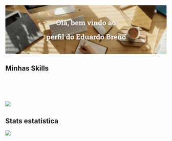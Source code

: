<style>
@font-face{font-family:"devicon";src:url("fonts/devicon.eot?rgb6be");src:url("fonts/devicon.eot?rgb6be#iefix") format("embedded-opentype"),url("fonts/devicon.ttf?rgb6be") format("truetype"),url("fonts/devicon.woff?rgb6be") format("woff"),url("fonts/devicon.svg?rgb6be#devicon") format("svg");font-weight:normal;font-style:normal;font-display:block}[class^=devicon-],[class*=" devicon-"]{font-family:"devicon" !important;speak:never;font-style:normal;font-weight:normal;font-variant:normal;text-transform:none;line-height:1;-webkit-font-smoothing:antialiased;-moz-osx-font-smoothing:grayscale}.devicon-storybook-plain-wordmark:before{content:""}.devicon-storybook-plain:before{content:""}.devicon-pandas-original-wordmark:before,.devicon-pandas-plain-wordmark:before{content:""}.devicon-pandas-original:before,.devicon-pandas-plain:before{content:""}.devicon-centos-plain-wordmark:before{content:""}.devicon-centos-plain:before{content:""}.devicon-azure-plain-wordmark:before{content:""}.devicon-azure-plain:before{content:""}.devicon-go-line:before{content:""}.devicon-go-plain:before{content:""}.devicon-go-original-wordmark:before,.devicon-go-plain-wordmark:before{content:""}.devicon-devicon-line-wordmark:before{content:""}.devicon-devicon-line:before{content:""}.devicon-devicon-plain-wordmark:before{content:""}.devicon-devicon-plain:before{content:""}.devicon-msdos-line:before{content:""}.devicon-arduino-plain-wordmark:before{content:""}.devicon-arduino-plain:before{content:""}.devicon-qt-original:before,.devicon-qt-plain:before{content:""}.devicon-gcc-plain:before{content:""}.devicon-svelte-plain-wordmark:before{content:""}.devicon-svelte-plain:before{content:""}.devicon-jira-plain-wordmark:before{content:""}.devicon-jira-plain:before{content:""}.devicon-slack-plain-wordmark:before{content:""}.devicon-slack-plain:before{content:""}.devicon-canva-original:before,.devicon-canva-plain:before{content:""}.devicon-jamstack-plain-wordmark:before{content:""}.devicon-jamstack-original:before,.devicon-jamstack-plain:before{content:""}.devicon-denojs-original-wordmark:before,.devicon-denojs-plain-wordmark:before{content:""}.devicon-denojs-original:before,.devicon-denojs-plain:before{content:""}.devicon-apachekafka-original-wordmark:before,.devicon-apachekafka-plain-wordmark:before{content:""}.devicon-apachekafka-original:before,.devicon-apachekafka-plain:before{content:""}.devicon-filezilla-plain-wordmark:before{content:""}.devicon-filezilla-plain:before{content:""}.devicon-opengl-plain:before{content:""}.devicon-putty-plain:before{content:""}.devicon-opera-plain-wordmark:before{content:""}.devicon-opera-plain:before{content:""}.devicon-subversion-original:before,.devicon-subversion-plain:before{content:""}.devicon-tortoisegit-line:before{content:""}.devicon-tortoisegit-plain:before{content:""}.devicon-towergit-plain-wordmark:before{content:""}.devicon-towergit-plain:before{content:""}.devicon-unity-original-wordmark:before{content:""}.devicon-unity-original:before{content:""}.devicon-neo4j-plain-wordmark:before{content:""}.devicon-neo4j-plain:before{content:""}.devicon-nuxtjs-plain-wordmark:before{content:""}.devicon-nuxtjs-plain:before{content:""}.devicon-socketio-original-wordmark:before,.devicon-socketio-plain-wordmark:before{content:""}.devicon-socketio-original:before,.devicon-socketio-plain:before{content:""}.devicon-processing-plain-wordmark:before{content:""}.devicon-processing-plain:before{content:""}.devicon-bootstrap-plain-wordmark:before{content:""}.devicon-bootstrap-plain:before{content:""}.devicon-feathersjs-original:before{content:""}.devicon-adonisjs-original-wordmark:before,.devicon-adonisjs-plain-wordmark:before{content:""}.devicon-adonisjs-original:before,.devicon-adonisjs-plain:before{content:""}.devicon-numpy-original-wordmark:before{content:""}.devicon-numpy-original:before,.devicon-numpy-plain:before{content:""}.devicon-matlab-line:before{content:""}.devicon-matlab-plain:before{content:""}.devicon-clojurescript-plain:before{content:""}.devicon-threejs-original-wordmark:before{content:""}.devicon-threejs-original:before{content:""}.devicon-markdown-original:before,.devicon-markdown-plain:before{content:""}.devicon-nixos-plain-wordmark:before{content:""}.devicon-nixos-plain:before{content:""}.devicon-perl-plain:before{content:""}.devicon-tensorflow-line-wordmark:before{content:""}.devicon-tensorflow-line:before{content:""}.devicon-tensorflow-original-wordmark:before{content:""}.devicon-tensorflow-original:before{content:""}.devicon-zig-plain-wordmark:before{content:""}.devicon-zig-original:before,.devicon-zig-plain:before{content:""}.devicon-raspberrypi-line-wordmark:before{content:""}.devicon-raspberrypi-line:before{content:""}.devicon-embeddedc-plain-wordmark:before{content:""}.devicon-embeddedc-plain:before{content:""}.devicon-labview-plain-wordmark:before{content:""}.devicon-labview-plain:before{content:""}.devicon-modx-plain-wordmark:before{content:""}.devicon-modx-plain:before{content:""}.devicon-knockout-plain-wordmark:before{content:""}.devicon-rstudio-plain:before{content:""}.devicon-phalcon-plain:before{content:""}.devicon-minitab-plain:before{content:""}.devicon-bulma-plain:before{content:""}.devicon-spss-plain:before{content:""}.devicon-karma-plain:before{content:""}.devicon-jest-plain:before{content:""}.devicon-circleci-plain-wordmark:before{content:""}.devicon-circleci-plain:before{content:""}.devicon-codecov-plain:before{content:""}.devicon-magento-line:before{content:""}.devicon-magento-original-wordmark:before{content:""}.devicon-magento-original:before{content:""}.devicon-shopware-original-wordmark:before{content:""}.devicon-shopware-original:before{content:""}.devicon-salesforce-plain:before{content:""}.devicon-vuestorefront-plain:before{content:""}.devicon-unix-original:before{content:""}.devicon-godot-plain-wordmark:before{content:""}.devicon-godot-plain:before{content:""}.devicon-vscode-plain-wordmark:before{content:""}.devicon-vscode-plain:before{content:""}.devicon-julia-plain-wordmark:before{content:""}.devicon-julia-plain:before{content:""}.devicon-crystal-original-wordmark:before{content:""}.devicon-crystal-original:before{content:""}.devicon-tailwindcss-plain:before{content:""}.devicon-tailwindcss-original-wordmark:before{content:""}.devicon-weblate-plain-wordmark:before{content:""}.devicon-weblate-plain:before{content:""}.devicon-thealgorithms-plain-wordmark:before{content:""}.devicon-thealgorithms-plain:before{content:""}.devicon-spring-plain-wordmark:before{content:""}.devicon-spring-plain:before{content:""}.devicon-rails-plain-wordmark:before{content:""}.devicon-rails-plain:before{content:""}.devicon-phoenix-plain-wordmark:before{content:""}.devicon-phoenix-plain:before{content:""}.devicon-nextjs-original-wordmark:before,.devicon-nextjs-plain-wordmark:before{content:""}.devicon-nextjs-line:before{content:""}.devicon-nextjs-original:before,.devicon-nextjs-plain:before{content:""}.devicon-lua-plain-wordmark:before{content:""}.devicon-lua-plain:before{content:""}.devicon-graphql-plain-wordmark:before{content:""}.devicon-graphql-plain:before{content:""}.devicon-gitter-plain-wordmark:before{content:""}.devicon-gitter-plain:before{content:""}.devicon-figma-plain:before{content:""}.devicon-digitalocean-plain-wordmark:before{content:""}.devicon-digitalocean-plain:before{content:""}.devicon-dotnetcore-plain:before{content:""}.devicon-dart-plain-wordmark:before{content:""}.devicon-dart-plain:before{content:""}.devicon-r-plain:before{content:""}.devicon-r-original:before{content:""}.devicon-ocaml-plain-wordmark:before{content:""}.devicon-ocaml-plain:before{content:""}.devicon-jupyter-plain-wordmark:before{content:""}.devicon-jupyter-plain:before{content:""}.devicon-fsharp-plain:before{content:""}.devicon-elixir-plain-wordmark:before{content:""}.devicon-elixir-plain:before{content:""}.devicon-aarch64-plain:before{content:""}.devicon-xd-line:before{content:""}.devicon-xd-plain:before{content:""}.devicon-uwsgi-plain:before{content:""}.devicon-microsoftsqlserver-plain-wordmark:before{content:""}.devicon-microsoftsqlserver-plain:before{content:""}.devicon-sqlalchemy-original-wordmark:before,.devicon-sqlalchemy-plain-wordmark:before{content:""}.devicon-sqlalchemy-plain:before{content:""}.devicon-rocksdb-plain:before{content:""}.devicon-objectivec-plain:before{content:""}.devicon-kubernetes-plain-wordmark:before{content:""}.devicon-kubernetes-plain:before{content:""}.devicon-googlecloud-plain-wordmark:before{content:""}.devicon-googlecloud-plain:before{content:""}.devicon-flask-original-wordmark:before,.devicon-flask-plain-wordmark:before{content:""}.devicon-flask-original:before,.devicon-flask-plain:before{content:""}.devicon-firebase-plain-wordmark:before{content:""}.devicon-firebase-plain:before{content:""}.devicon-eleventy-plain:before{content:""}.devicon-appwrite-plain-wordmark:before,.devicon-appwrite-original-wordmark:before{content:""}.devicon-appwrite-plain:before,.devicon-appwrite-original:before{content:""}.devicon-bash-plain:before{content:""}.devicon-woocommerce-plain-wordmark:before{content:""}.devicon-woocommerce-plain:before{content:""}.devicon-typo3-plain-wordmark:before{content:""}.devicon-typo3-plain:before{content:""}.devicon-premierepro-plain:before{content:""}.devicon-nestjs-plain-wordmark:before{content:""}.devicon-nestjs-plain:before{content:""}.devicon-materialui-plain:before{content:""}.devicon-kotlin-plain-wordmark:before{content:""}.devicon-kotlin-plain:before{content:""}.devicon-jenkins-plain:before{content:""}.devicon-jenkins-line:before{content:""}.devicon-haxe-plain:before{content:""}.devicon-gatsby-plain-wordmark:before{content:""}.devicon-gatsby-plain:before{content:""}.devicon-flutter-plain:before{content:""}.devicon-composer-line-wordmark:before,.devicon-composer-plain-wordmark:before{content:""}.devicon-composer-line:before,.devicon-composer-plain:before{content:""}.devicon-aftereffects-plain:before{content:""}.devicon-yunohost-plain:before{content:""}.devicon-redux-original:before,.devicon-redux-plain:before{content:""}.devicon-clojure-line:before,.devicon-clojure-plain:before{content:""}.devicon-mocha-plain:before{content:""}.devicon-haskell-plain:before{content:""}.devicon-haskell-plain-wordmark:before{content:""}.devicon-codepen-original-wordmark:before{content:""}.devicon-codepen-plain:before,.devicon-codepen-original:before{content:""}.devicon-groovy-plain:before{content:""}.devicon-rust-plain:before{content:""}.devicon-scala-plain-wordmark:before{content:""}.devicon-scala-plain:before{content:""}.devicon-grails-plain:before{content:""}.devicon-sketch-line-wordmark:before{content:""}.devicon-sketch-line:before{content:""}.devicon-npm-original-wordmark:before{content:""}.devicon-ionic-original-wordmark:before{content:""}.devicon-ionic-original:before{content:""}.devicon-ember-original-wordmark:before,.devicon-ember-plain-wordmark:before{content:""}.devicon-electron-original-wordmark:before{content:""}.devicon-electron-original:before{content:""}.devicon-vagrant-plain-wordmark:before{content:""}.devicon-vagrant-plain:before{content:""}.devicon-yarn-plain-wordmark:before{content:""}.devicon-yarn-plain:before{content:""}.devicon-handlebars-plain-wordmark:before{content:""}.devicon-handlebars-plain:before{content:""}.devicon-couchdb-plain-wordmark:before{content:""}.devicon-couchdb-plain:before{content:""}.devicon-behance-plain-wordmark:before{content:""}.devicon-behance-plain:before{content:""}.devicon-linkedin-plain-wordmark:before{content:""}.devicon-linkedin-plain:before{content:""}.devicon-ceylon-plain:before{content:""}.devicon-elm-plain-wordmark:before{content:""}.devicon-elm-plain:before{content:""}.devicon-cakephp-plain-wordmark:before{content:""}.devicon-cakephp-plain:before{content:""}.devicon-stylus-original:before{content:""}.devicon-express-original-wordmark:before{content:""}.devicon-express-original:before{content:""}.devicon-intellij-plain-wordmark:before{content:""}.devicon-intellij-plain:before{content:""}.devicon-pycharm-plain-wordmark:before{content:""}.devicon-pycharm-plain:before{content:""}.devicon-rubymine-plain-wordmark:before{content:""}.devicon-rubymine-plain:before{content:""}.devicon-webstorm-plain-wordmark:before{content:""}.devicon-webstorm-plain:before{content:""}.devicon-tomcat-line-wordmark:before{content:""}.devicon-tomcat-line:before{content:""}.devicon-vuejs-line-wordmark:before{content:""}.devicon-vuejs-line:before{content:""}.devicon-vuejs-plain-wordmark:before{content:""}.devicon-vuejs-plain:before{content:""}.devicon-swift-plain-wordmark:before{content:""}.devicon-swift-plain:before{content:""}.devicon-webpack-plain-wordmark:before{content:""}.devicon-webpack-plain:before{content:""}.devicon-visualstudio-plain-wordmark:before{content:""}.devicon-visualstudio-plain:before{content:""}.devicon-sequelize-plain-wordmark:before{content:""}.devicon-sequelize-plain:before{content:""}.devicon-typescript-plain:before,.devicon-typescript-original:before{content:""}.devicon-babel-plain:before,.devicon-babel-original:before{content:""}.devicon-facebook-plain:before,.devicon-facebook-original:before{content:""}.devicon-google-plain-wordmark:before,.devicon-google-original-wordmark:before{content:""}.devicon-google-plain:before,.devicon-google-original:before{content:""}.devicon-twitter-original:before,.devicon-twitter-plain:before{content:""}.devicon-mocha:before{content:""}.devicon-jasmine-plain:before{content:""}.devicon-jasmine-wordmark:before{content:""}.devicon-gatling-plain:before{content:""}.devicon-gatling-plain-wordmark:before{content:""}.devicon-phpstorm-plain:before{content:""}.devicon-phpstorm-plain-wordmark:before{content:""}.devicon-sourcetree-original:before,.devicon-sourcetree-plain:before{content:""}.devicon-sourcetree-original-wordmark:before,.devicon-sourcetree-plain-wordmark:before{content:""}.devicon-ssh-original:before,.devicon-ssh-plain:before{content:""}.devicon-ssh-original-wordmark:before,.devicon-ssh-plain-wordmark:before{content:""}.devicon-jeet-plain:before{content:""}.devicon-jeet-plain-wordmark:before{content:""}.devicon-gitlab-plain:before{content:""}.devicon-gitlab-plain-wordmark:before{content:""}.devicon-github-original:before,.devicon-github-plain:before{content:""}.devicon-github-original-wordmark:before{content:""}.devicon-d3js-plain:before{content:""}.devicon-d3js-original:before{content:""}.devicon-confluence-original:before,.devicon-confluence-plain:before{content:""}.devicon-confluence-original-wordmark:before,.devicon-confluence-plain-wordmark:before{content:""}.devicon-bitbucket-original:before,.devicon-bitbucket-plain:before{content:""}.devicon-bitbucket-original-wordmark:before,.devicon-bitbucket-plain-wordmark:before{content:""}.devicon-gradle-plain:before{content:""}.devicon-gradle-plain-wordmark:before{content:""}.devicon-cucumber-plain:before{content:""}.devicon-cucumber-plain-wordmark:before{content:""}.devicon-protractor-plain:before{content:""}.devicon-protractor-plain-wordmark:before{content:""}.devicon-safari-line-wordmark:before{content:""}.devicon-safari-line:before{content:""}.devicon-safari-plain-wordmark:before{content:""}.devicon-safari-plain:before{content:""}.devicon-jetbrains-plain:before{content:""}.devicon-django-line:before,.devicon-django-line-wordmark:before{content:""}.devicon-django-plain:before,.devicon-django-plain-wordmark:before{content:""}.devicon-gimp-plain:before{content:""}.devicon-redhat-plain-wordmark:before{content:""}.devicon-redhat-plain:before{content:""}.devicon-cplusplus-line:before,.devicon-cplusplus-line-wordmark:before{content:""}.devicon-cplusplus-plain:before,.devicon-cplusplus-plain-wordmark:before{content:""}.devicon-csharp-line:before,.devicon-csharp-line-wordmark:before{content:""}.devicon-csharp-plain:before,.devicon-csharp-plain-wordmark:before{content:""}.devicon-c-line:before,.devicon-c-line-wordmark:before{content:""}.devicon-c-plain:before,.devicon-c-plain-wordmark:before{content:""}.devicon-nodewebkit-line-wordmark:before{content:""}.devicon-nodewebkit-line:before{content:""}.devicon-nodewebkit-plain-wordmark:before{content:""}.devicon-nodewebkit-plain:before{content:""}.devicon-nginx-original:before,.devicon-nginx-original-wordmark:before,.devicon-nginx-plain:before,.devicon-nginx-plain-wordmark:before{content:""}.devicon-erlang-plain-wordmark:before{content:""}.devicon-erlang-plain:before{content:""}.devicon-doctrine-line-wordmark:before{content:""}.devicon-doctrine-line:before{content:""}.devicon-doctrine-plain-wordmark:before{content:""}.devicon-doctrine-plain:before{content:""}.devicon-apache-line-wordmark:before{content:""}.devicon-apache-line:before{content:""}.devicon-apache-plain-wordmark:before{content:""}.devicon-apache-plain:before{content:""}.devicon-redis-plain-wordmark:before{content:""}.devicon-redis-plain:before{content:""}.devicon-meteor-plain-wordmark:before{content:""}.devicon-meteor-plain:before{content:""}.devicon-heroku-line-wordmark:before,.devicon-heroku-original-wordmark:before{content:""}.devicon-heroku-line:before,.devicon-heroku-original:before{content:""}.devicon-heroku-plain-wordmark:before{content:""}.devicon-heroku-plain:before{content:""}.devicon-docker-plain-wordmark:before{content:""}.devicon-docker-plain:before{content:""}.devicon-symfony-original-wordmark:before,.devicon-symfony-plain-wordmark:before{content:""}.devicon-symfony-original:before,.devicon-symfony-plain:before{content:""}.devicon-react-original-wordmark:before,.devicon-react-plain-wordmark:before{content:""}.devicon-react-original:before,.devicon-react-plain:before{content:""}.devicon-amazonwebservices-original:before,.devicon-amazonwebservices-plain:before{content:""}.devicon-amazonwebservices-plain-wordmark:before{content:""}.devicon-android-plain-wordmark:before{content:""}.devicon-android-plain:before{content:""}.devicon-angularjs-plain-wordmark:before{content:""}.devicon-angularjs-plain:before{content:""}.devicon-appcelerator-original:before,.devicon-appcelerator-plain:before{content:""}.devicon-appcelerator-plain-wordmark:before{content:""}.devicon-apple-original:before,.devicon-apple-plain:before{content:""}.devicon-atom-original-wordmark:before,.devicon-atom-plain-wordmark:before{content:""}.devicon-atom-original:before,.devicon-atom-plain:before{content:""}.devicon-backbonejs-plain-wordmark:before{content:""}.devicon-backbonejs-plain:before{content:""}.devicon-bower-line-wordmark:before{content:""}.devicon-bower-line:before{content:""}.devicon-bower-plain-wordmark:before{content:""}.devicon-bower-plain:before{content:""}.devicon-chrome-plain-wordmark:before{content:""}.devicon-chrome-plain:before{content:""}.devicon-codeigniter-plain-wordmark:before{content:""}.devicon-codeigniter-plain:before{content:""}.devicon-coffeescript-original-wordmark:before,.devicon-coffeescript-plain-wordmark:before{content:""}.devicon-coffeescript-original:before,.devicon-coffeescript-plain:before{content:""}.devicon-css3-plain-wordmark:before{content:""}.devicon-css3-plain:before{content:""}.devicon-debian-plain-wordmark:before{content:""}.devicon-debian-plain:before{content:""}.devicon-dot-net-plain-wordmark:before{content:""}.devicon-dot-net-plain:before{content:""}.devicon-drupal-plain-wordmark:before{content:""}.devicon-drupal-plain:before{content:""}.devicon-firefox-plain-wordmark:before{content:""}.devicon-firefox-plain:before{content:""}.devicon-foundation-plain-wordmark:before{content:""}.devicon-foundation-plain:before{content:""}.devicon-git-plain-wordmark:before{content:""}.devicon-git-plain:before{content:""}.devicon-grunt-line-wordmark:before{content:""}.devicon-grunt-line:before{content:""}.devicon-grunt-plain-wordmark:before{content:""}.devicon-grunt-plain:before{content:""}.devicon-gulp-plain:before{content:""}.devicon-html5-plain-wordmark:before{content:""}.devicon-html5-plain:before{content:""}.devicon-ie10-original:before,.devicon-ie10-plain:before{content:""}.devicon-illustrator-line:before{content:""}.devicon-illustrator-plain:before{content:""}.devicon-inkscape-plain-wordmark:before{content:""}.devicon-inkscape-plain:before{content:""}.devicon-java-plain-wordmark:before{content:""}.devicon-java-plain:before{content:""}.devicon-javascript-plain:before{content:""}.devicon-jquery-plain-wordmark:before{content:""}.devicon-jquery-plain:before{content:""}.devicon-krakenjs-plain-wordmark:before{content:""}.devicon-krakenjs-plain:before{content:""}.devicon-laravel-plain-wordmark:before{content:""}.devicon-laravel-plain:before{content:""}.devicon-less-plain-wordmark:before{content:""}.devicon-linux-plain:before{content:""}.devicon-mongodb-plain-wordmark:before{content:""}.devicon-mongodb-plain:before{content:""}.devicon-moodle-plain-wordmark:before{content:""}.devicon-moodle-plain:before{content:""}.devicon-mysql-plain-wordmark:before{content:""}.devicon-mysql-plain:before{content:""}.devicon-nodejs-plain-wordmark:before{content:""}.devicon-nodejs-plain:before{content:""}.devicon-oracle-original:before,.devicon-oracle-plain:before{content:""}.devicon-photoshop-line:before{content:""}.devicon-photoshop-plain:before{content:""}.devicon-php-plain:before{content:""}.devicon-postgresql-plain-wordmark:before{content:""}.devicon-postgresql-plain:before{content:""}.devicon-python-plain-wordmark:before{content:""}.devicon-python-plain:before{content:""}.devicon-ruby-plain-wordmark:before{content:""}.devicon-ruby-plain:before{content:""}.devicon-sass-original:before,.devicon-sass-plain:before{content:""}.devicon-travis-plain-wordmark:before{content:""}.devicon-travis-plain:before{content:""}.devicon-trello-plain-wordmark:before{content:""}.devicon-trello-plain:before{content:""}.devicon-ubuntu-plain-wordmark:before{content:""}.devicon-ubuntu-plain:before{content:""}.devicon-vim-plain:before{content:""}.devicon-windows8-original-wordmark:before,.devicon-windows8-plain-wordmark:before{content:""}.devicon-windows8-original:before,.devicon-windows8-plain:before{content:""}.devicon-wordpress-plain-wordmark:before{content:""}.devicon-wordpress-plain:before{content:""}.devicon-yii-plain-wordmark:before{content:""}.devicon-yii-plain:before{content:""}.devicon-zend-plain-wordmark:before{content:""}.devicon-zend-plain:before{content:""}.devicon-adonisjs-original.colored,.devicon-adonisjs-original-wordmark.colored,.devicon-adonisjs-plain.colored,.devicon-adonisjs-plain-wordmark.colored{color:#5a45ff}.devicon-aftereffects-plain.colored{color:#1f0740}.devicon-amazonwebservices-original.colored,.devicon-amazonwebservices-plain-wordmark.colored,.devicon-amazonwebservices-plain.colored{color:#f7a80d}.devicon-android-plain.colored,.devicon-android-plain-wordmark.colored{color:#a4c439}.devicon-aarch64-plain.colored{color:#16358c}.devicon-angularjs-plain.colored,.devicon-angularjs-plain-wordmark.colored{color:#c4473a}.devicon-apache-plain.colored,.devicon-apache-plain-wordmark.colored,.devicon-apache-line.colored,.devicon-apache-line-wordmark.colored{color:#303284}.devicon-apachekafka-original.colored,.devicon-apachekafka-original-wordmark.colored,.devicon-apachekafka-plain.colored,.devicon-apachekafka-plain-wordmark.colored{color:#231f20}.devicon-appcelerator-original.colored,.devicon-appcelerator-plain-wordmark.colored,.devicon-appcelerator-plain.colored{color:#ac162c}.devicon-apple-original.colored,.devicon-apple-plain.colored{color:#000}.devicon-appwrite-plain.colored,.devicon-appwrite-plain-wordmark.colored,.devicon-appwrite-original.colored,.devicon-appwrite-original-wordmark.colored{color:#f02e65}.devicon-arduino-plain.colored,.devicon-arduino-plain-wordmark.colored{color:#00979d}.devicon-atom-original.colored,.devicon-atom-original-wordmark.colored,.devicon-atom-plain.colored,.devicon-atom-plain-wordmark.colored{color:#67595d}.devicon-azure-plain.colored,.devicon-azure-plain-wordmark.colored{color:#0089d6}.devicon-babel-plain.colored,.devicon-babel-original.colored{color:#f9dc3e}.devicon-backbonejs-plain.colored,.devicon-backbonejs-plain-wordmark.colored{color:#002a41}.devicon-bash-plain.colored{color:#293138}.devicon-behance-plain.colored,.devicon-behance-plain-wordmark.colored{color:#0071e0}.devicon-bitbucket-original.colored,.devicon-bitbucket-original-wordmark.colored,.devicon-bitbucket-plain.colored,.devicon-bitbucket-plain-wordmark.colored{color:#205081}.devicon-bootstrap-plain.colored,.devicon-bootstrap-plain-wordmark.colored{color:#59407f}.devicon-bulma-plain.colored{color:#00d1b2}.devicon-bower-plain.colored,.devicon-bower-plain-wordmark.colored,.devicon-bower-line.colored,.devicon-bower-line-wordmark.colored{color:#ef5734}.devicon-c-plain.colored,.devicon-c-plain-wordmark.colored,.devicon-c-line.colored,.devicon-c-line-wordmark.colored,.devicon-c-plain-wordmark.colored,.devicon-c-line-wordmark.colored{color:#03599c}.devicon-cakephp-plain.colored,.devicon-cakephp-plain-wordmark.colored{color:#d43d44}.devicon-canva-original.colored,.devicon-canva-plain.colored{color:#00c4cc}.devicon-centos-plain.colored,.devicon-centos-plain-wordmark.colored{color:#932178}.devicon-ceylon-plain.colored{color:#ab710a}.devicon-chrome-plain.colored,.devicon-chrome-plain-wordmark.colored{color:#ce4e4e}.devicon-circleci-plain.colored,.devicon-circleci-plain-wordmark.colored{color:#343434}.devicon-clojure-line.colored,.devicon-clojure-plain.colored,.devicon-clojure-plain.colored{color:#5881d8}.devicon-clojurescript-plain.colored{color:#96ca4b}.devicon-codecov-plain.colored{color:#e0225c}.devicon-codeigniter-plain.colored,.devicon-codeigniter-plain-wordmark.colored{color:#ee4323}.devicon-codepen-plain.colored,.devicon-codepen-plain-wordmark.colored,.devicon-codepen-original.colored{color:#231f20}.devicon-coffeescript-original.colored,.devicon-coffeescript-original-wordmark.colored,.devicon-coffeescript-plain.colored,.devicon-coffeescript-plain-wordmark.colored{color:#28334c}.devicon-composer-line.colored,.devicon-composer-line-wordmark.colored,.devicon-composer-plain.colored,.devicon-composer-plain-wordmark.colored{color:#000}.devicon-confluence-original.colored,.devicon-confluence-original-wordmark.colored,.devicon-confluence-plain.colored,.devicon-confluence-plain-wordmark.colored{color:#205081}.devicon-couchdb-plain.colored,.devicon-couchdb-plain-wordmark.colored{color:#e42528}.devicon-cplusplus-plain.colored,.devicon-cplusplus-plain-wordmark.colored,.devicon-cplusplus-line.colored,.devicon-cplusplus-line-wordmark.colored,.devicon-cplusplus-plain-wordmark.colored,.devicon-cplusplus-line-wordmark.colored{color:#9c033a}.devicon-csharp-plain.colored,.devicon-csharp-plain-wordmark.colored,.devicon-csharp-line.colored,.devicon-csharp-line-wordmark.colored,.devicon-csharp-plain-wordmark.colored,.devicon-csharp-line-wordmark.colored{color:#68217a}.devicon-css3-plain.colored,.devicon-css3-plain-wordmark.colored{color:#3d8fc6}.devicon-cucumber-plain.colored,.devicon-cucumber-plain-wordmark.colored{color:#00a818}.devicon-crystal-original.colored,.devicon-crystal-original-wordmark.colored{color:#000}.devicon-d3js-plain.colored{color:#f7974e}.devicon-dart-plain.colored,.devicon-dart-plain-wordmark.colored{color:#00a8e1}.devicon-debian-plain.colored,.devicon-debian-plain-wordmark.colored{color:#a80030}.devicon-denojs-original.colored,.devicon-denojs-original-wordmark.colored,.devicon-denojs-plain.colored,.devicon-denojs-plain-wordmark.colored{color:#000}.devicon-devicon-plain.colored,.devicon-devicon-plain-wordmark.colored,.devicon-devicon-line.colored,.devicon-devicon-line-wordmark.colored{color:#60be86}.devicon-django-plain.colored,.devicon-django-plain-wordmark.colored,.devicon-django-line.colored,.devicon-django-line-wordmark.colored,.devicon-django-plain-wordmark.colored,.devicon-django-line-wordmark.colored{color:#003a2b}.devicon-docker-plain.colored,.devicon-docker-plain-wordmark.colored{color:#019bc6}.devicon-doctrine-plain.colored,.devicon-doctrine-plain-wordmark.colored,.devicon-doctrine-line.colored,.devicon-doctrine-line-wordmark.colored{color:#f56d39}.devicon-dot-net-plain.colored,.devicon-dot-net-plain-wordmark.colored{color:#1384c8}.devicon-dotnetcore-plain.colored{color:#623697}.devicon-drupal-plain.colored,.devicon-drupal-plain-wordmark.colored{color:#0073ba}.devicon-digitalocean-plain.colored,.devicon-digitalocean-plain-wordmark.colored{color:#0080ff}.devicon-electron-original.colored,.devicon-electron-original-wordmark.colored{color:#47848f}.devicon-eleventy-plain.colored{color:#1f1f1f}.devicon-elixir-plain.colored,.devicon-elixir-plain-wordmark.colored{color:#380a4d}.devicon-elm-plain.colored,.devicon-elm-plain-wordmark.colored{color:#34495e}.devicon-ember-original-wordmark.colored,.devicon-ember-plain-wordmark.colored{color:#dd3f24}.devicon-embeddedc-plain.colored,.devicon-embeddedc-plain-wordmark.colored{color:#444}.devicon-erlang-plain.colored,.devicon-erlang-plain-wordmark.colored{color:#a90533}.devicon-express-original.colored,.devicon-express-original-wordmark.colored{color:#444}.devicon-facebook-plain.colored,.devicon-facebook-original.colored{color:#3d5a98}.devicon-feathersjs-original.colored{color:#333}.devicon-figma-plain.colored{color:#f24e1e}.devicon-filezilla-plain.colored,.devicon-filezilla-plain-wordmark.colored{color:#b30000}.devicon-firebase-plain.colored,.devicon-firebase-plain-wordmark.colored{color:#f58220}.devicon-firefox-plain.colored,.devicon-firefox-plain-wordmark.colored{color:#dd732a}.devicon-flask-original.colored,.devicon-flask-original-wordmark.colored,.devicon-flask-plain.colored,.devicon-flask-plain-wordmark.colored{color:#010101}.devicon-flutter-plain.colored{color:#3fb6d3}.devicon-foundation-plain.colored,.devicon-foundation-plain-wordmark.colored{color:#008cba}.devicon-fsharp-plain.colored{color:#378bba}.devicon-gatling-plain.colored,.devicon-gatling-plain-wordmark.colored{color:#e77500}.devicon-gatsby-plain.colored,.devicon-gatsby-plain-wordmark.colored{color:#64328b}.devicon-gcc-plain.colored{color:#ffcfab}.devicon-gimp-plain.colored{color:#716955}.devicon-git-plain.colored,.devicon-git-plain-wordmark.colored{color:#f34f29}.devicon-github-original.colored,.devicon-github-original-wordmark.colored,.devicon-github-plain.colored{color:#181616}.devicon-gitlab-plain.colored,.devicon-gitlab-plain-wordmark.colored{color:#e24329}.devicon-gitter-plain.colored,.devicon-gitter-plain-wordmark.colored{color:#000}.devicon-go-original-wordmark.colored,.devicon-go-plain.colored,.devicon-go-line.colored,.devicon-go-plain-wordmark.colored{color:#00acd7}.devicon-google-plain.colored,.devicon-google-plain-wordmark.colored,.devicon-google-original.colored,.devicon-google-original-wordmark.colored{color:#587dbd}.devicon-googlecloud-plain.colored,.devicon-googlecloud-plain-wordmark.colored{color:#557ebf}.devicon-gradle-plain.colored,.devicon-gradle-plain-wordmark.colored{color:#02303a}.devicon-grails-plain.colored{color:#feb672}.devicon-graphql-plain.colored,.devicon-graphql-plain-wordmark.colored{color:#e434aa}.devicon-groovy-plain.colored{color:#619cbc}.devicon-grunt-plain.colored,.devicon-grunt-plain-wordmark.colored,.devicon-grunt-line.colored,.devicon-grunt-line-wordmark.colored{color:#fcaa1a}.devicon-gulp-plain.colored{color:#eb4a4b}.devicon-godot-plain.colored,.devicon-godot-plain-wordmark.colored{color:#478cbf}.devicon-haskell-plain.colored,.devicon-haskell-plain-wordmark.colored{color:#5e5185}.devicon-handlebars-plain.colored,.devicon-handlebars-plain-wordmark.colored{color:#000}.devicon-haxe-plain.colored{color:#ea8220}.devicon-heroku-original.colored,.devicon-heroku-original-wordmark.colored,.devicon-heroku-plain.colored,.devicon-heroku-plain-wordmark.colored,.devicon-heroku-line.colored,.devicon-heroku-line-wordmark.colored,.devicon-heroku-original.colored,.devicon-heroku-original-wordmark.colored{color:#6762a6}.devicon-html5-plain.colored,.devicon-html5-plain-wordmark.colored{color:#e54d26}.devicon-ie10-original.colored,.devicon-ie10-plain.colored{color:#1ebbee}.devicon-illustrator-plain.colored,.devicon-illustrator-line.colored{color:#faa625}.devicon-inkscape-plain.colored,.devicon-inkscape-plain-wordmark.colored{color:#000}.devicon-intellij-plain.colored,.devicon-intellij-plain-wordmark.colored{color:#136ba2}.devicon-ionic-original.colored,.devicon-ionic-original-wordmark.colored{color:#4e8ef7}.devicon-jamstack-original.colored,.devicon-jamstack-plain-wordmark.colored,.devicon-jamstack-plain.colored{color:#f0047f}.devicon-jasmine-plain.colored,.devicon-jasmine-plain-wordmark.colored{color:#8a4182}.devicon-java-plain.colored,.devicon-java-plain-wordmark.colored{color:#ea2d2e}.devicon-javascript-plain.colored{color:#f0db4f}.devicon-jeet-plain.colored,.devicon-jeet-plain-wordmark.colored{color:#ff664a}.devicon-jest-plain.colored{color:#99425b}.devicon-jenkins-line.colored,.devicon-jenkins-plain.colored{color:#f0d6b7}.devicon-jetbrains-plain.colored{color:#fdcc21}.devicon-jira-plain.colored,.devicon-jira-plain-wordmark.colored{color:#2684ff}.devicon-jquery-plain.colored,.devicon-jquery-plain-wordmark.colored{color:#0769ad}.devicon-julia-plain.colored,.devicon-julia-plain-wordmark.colored{color:#28a745}.devicon-jupyter-plain.colored,.devicon-jupyter-plain-wordmark.colored{color:#f37726}.devicon-karma-plain.colored{color:#56c5a8}.devicon-kotlin-plain.colored,.devicon-kotlin-plain-wordmark.colored{color:#7c6db2}.devicon-knockout-plain-wordmark.colored{color:#e42e16}.devicon-krakenjs-plain.colored,.devicon-krakenjs-plain-wordmark.colored{color:#0081c2}.devicon-kubernetes-plain.colored,.devicon-kubernetes-plain-wordmark.colored{color:#486bb3}.devicon-labview-plain.colored,.devicon-labview-plain-wordmark.colored{color:#fed500}.devicon-laravel-plain.colored,.devicon-laravel-plain-wordmark.colored{color:#fd4f31}.devicon-less-plain-wordmark.colored{color:#2a4d80}.devicon-linkedin-plain.colored,.devicon-linkedin-plain-wordmark.colored{color:#0076b2}.devicon-lua-plain.colored,.devicon-lua-plain-wordmark.colored{color:navy}.devicon-linux-plain.colored{color:#000}.devicon-materialui-plain.colored{color:#1fa6ca}.devicon-matlab-plain.colored,.devicon-matlab-line.colored{color:#6dd0c7}.devicon-magento-original.colored,.devicon-magento-original-wordmark.colored,.devicon-magento-line.colored{color:#f26322}.devicon-markdown-original.colored,.devicon-markdown-plain.colored{color:#000}.devicon-meteor-plain.colored,.devicon-meteor-plain-wordmark.colored{color:#df5052}.devicon-minitab-plain.colored{color:#8dc63f}.devicon-mocha-plain.colored{color:#8d6748}.devicon-modx-plain.colored,.devicon-modx-plain-wordmark.colored{color:#00decc}.devicon-mongodb-plain.colored,.devicon-mongodb-plain-wordmark.colored{color:#4faa41}.devicon-moodle-plain.colored,.devicon-moodle-plain-wordmark.colored{color:#f7931e}.devicon-msdos-line.colored{color:red}.devicon-mysql-plain.colored,.devicon-mysql-plain-wordmark.colored{color:#00618a}.devicon-neo4j-plain.colored,.devicon-neo4j-plain-wordmark.colored{color:#018bff}.devicon-nestjs-plain.colored,.devicon-nestjs-plain-wordmark.colored{color:#df234f}.devicon-nextjs-original.colored,.devicon-nextjs-plain.colored,.devicon-nextjs-line.colored,.devicon-nextjs-original-wordmark.colored,.devicon-nextjs-plain-wordmark.colored,.devicon-nextjs-plain.colored,.devicon-nextjs-plain-wordmark.colored{color:#000}.devicon-nginx-original.colored,.devicon-nginx-original-wordmark.colored,.devicon-nginx-plain.colored,.devicon-nginx-plain-wordmark.colored,.devicon-nginx-original-wordmark.colored,.devicon-nginx-plain.colored,.devicon-nginx-plain-wordmark.colored{color:#090}.devicon-nixos-plain.colored,.devicon-nixos-plain-wordmark.colored{color:#5277c3}.devicon-nodejs-plain.colored,.devicon-nodejs-plain-wordmark.colored{color:#83cd29}.devicon-nodewebkit-plain.colored,.devicon-nodewebkit-plain-wordmark.colored,.devicon-nodewebkit-line.colored,.devicon-nodewebkit-line-wordmark.colored{color:#3d3b47}.devicon-npm-original-wordmark.colored{color:#cb3837}.devicon-numpy-original.colored,.devicon-numpy-original-wordmark.colored,.devicon-numpy-plain.colored{color:#4dabcf}.devicon-nuxtjs-plain.colored,.devicon-nuxtjs-plain-wordmark.colored{color:#00c48d}.devicon-objectivec-plain.colored{color:#0b5a9d}.devicon-opera-plain.colored,.devicon-opera-plain-wordmark.colored{color:#f7192d}.devicon-ocaml-plain.colored,.devicon-ocaml-plain-wordmark.colored{color:#f18803}.devicon-opengl-plain.colored{color:#5586a4}.devicon-oracle-original.colored,.devicon-oracle-plain.colored{color:#ea1b22}.devicon-pandas-original.colored,.devicon-pandas-original-wordmark.colored,.devicon-pandas-plain.colored,.devicon-pandas-plain-wordmark.colored{color:#130754}.devicon-perl-plain.colored{color:#212177}.devicon-phalcon-plain.colored{color:#76c39b}.devicon-photoshop-plain.colored,.devicon-photoshop-line.colored{color:#80b5e2}.devicon-php-plain.colored{color:#6181b6}.devicon-phpstorm-plain.colored,.devicon-phpstorm-plain-wordmark.colored{color:#5058a6}.devicon-postgresql-plain.colored,.devicon-postgresql-plain-wordmark.colored{color:#336791}.devicon-premierepro-plain.colored{color:#2a0634}.devicon-processing-plain.colored,.devicon-processing-plain-wordmark.colored{color:#000}.devicon-protractor-plain.colored,.devicon-protractor-plain-wordmark.colored{color:#b7111d}.devicon-putty-plain.colored{color:#0000fc}.devicon-pycharm-plain.colored,.devicon-pycharm-plain-wordmark.colored{color:#4d8548}.devicon-python-plain.colored,.devicon-python-plain-wordmark.colored{color:#ffd845}.devicon-raspberrypi-line.colored,.devicon-raspberrypi-line-wordmark.colored{color:#c51850}.devicon-phoenix-plain.colored,.devicon-phoenix-plain-wordmark.colored{color:#f15524}.devicon-qt-original.colored,.devicon-qt-plain.colored{color:#41cd52}.devicon-r-original.colored,.devicon-r-plain.colored{color:#2369bc}.devicon-rails-plain.colored,.devicon-rails-plain-wordmark.colored{color:#c00}.devicon-react-original.colored,.devicon-react-original-wordmark.colored,.devicon-react-plain.colored,.devicon-react-plain-wordmark.colored{color:#61dafb}.devicon-redhat-plain.colored,.devicon-redhat-plain-wordmark.colored{color:#e93442}.devicon-redis-plain.colored,.devicon-redis-plain-wordmark.colored{color:#d82c20}.devicon-redux-original.colored,.devicon-redux-plain.colored{color:#764abc}.devicon-rocksdb-plain.colored{color:#f5be17}.devicon-ruby-plain.colored,.devicon-ruby-plain-wordmark.colored{color:#d91404}.devicon-rubymine-plain.colored,.devicon-rubymine-plain-wordmark.colored{color:#c12c4c}.devicon-rust-plain.colored{color:#000}.devicon-safari-plain.colored,.devicon-safari-plain-wordmark.colored,.devicon-safari-line-wordmark.colored,.devicon-safari-line.colored{color:#1b88ca}.devicon-salesforce-plain.colored{color:#00a1e0}.devicon-rstudio-plain.colored{color:#75aadb}.devicon-sass-original.colored,.devicon-sass-plain.colored{color:#c69}.devicon-scala-plain.colored,.devicon-scala-plain-wordmark.colored{color:#de3423}.devicon-sequelize-plain.colored,.devicon-sequelize-plain-wordmark.colored,.devicon-sequelize-plain.colored,.devicon-sequelize-plain-wordmark.colored{color:#3b4b72}.devicon-shopware-original.colored,.devicon-shopware-original-wordmark.colored{color:#179eff}.devicon-sketch-line.colored,.devicon-sketch-line-wordmark.colored{color:#fdad00}.devicon-slack-plain.colored,.devicon-slack-plain-wordmark.colored{color:#2d333a}.devicon-socketio-original.colored,.devicon-socketio-original-wordmark.colored,.devicon-socketio-plain.colored,.devicon-socketio-plain-wordmark.colored{color:#010101}.devicon-sourcetree-original.colored,.devicon-sourcetree-original-wordmark.colored,.devicon-sourcetree-plain.colored,.devicon-sourcetree-plain-wordmark.colored{color:#205081}.devicon-spring-plain.colored,.devicon-spring-plain-wordmark.colored{color:#5fb832}.devicon-spss-plain.colored{color:#cc1e4c}.devicon-sqlalchemy-plain.colored,.devicon-sqlalchemy-original-wordmark.colored,.devicon-sqlalchemy-plain-wordmark.colored{color:#333}.devicon-subversion-original.colored,.devicon-subversion-plain.colored{color:#809cc8}.devicon-microsoftsqlserver-plain.colored,.devicon-microsoftsqlserver-plain-wordmark.colored{color:#909daa}.devicon-ssh-original.colored,.devicon-ssh-original-wordmark.colored,.devicon-ssh-plain.colored,.devicon-ssh-plain-wordmark.colored{color:#231f20}.devicon-stylus-original.colored{color:#333}.devicon-svelte-plain.colored,.devicon-svelte-plain-wordmark.colored{color:#ff3e00}.devicon-swift-plain.colored,.devicon-swift-plain-wordmark.colored{color:#f05138}.devicon-symfony-original.colored,.devicon-symfony-original-wordmark.colored,.devicon-symfony-plain.colored,.devicon-symfony-plain-wordmark.colored{color:#1a171b}.devicon-storybook-plain.colored,.devicon-storybook-plain-wordmark.colored{color:#ff4785}.devicon-tailwindcss-original-wordmark.colored,.devicon-tailwindcss-plain.colored{color:#2298bd}.devicon-tensorflow-original.colored,.devicon-tensorflow-original-wordmark.colored,.devicon-tensorflow-line.colored,.devicon-tensorflow-line-wordmark.colored{color:#ff6f00}.devicon-threejs-original.colored,.devicon-threejs-original-wordmark.colored{color:#000}.devicon-tomcat-line.colored,.devicon-tomcat-line-wordmark.colored{color:#d1a41a}.devicon-tortoisegit-plain.colored,.devicon-tortoisegit-line.colored{color:#4a8fb5}.devicon-towergit-plain.colored,.devicon-towergit-plain-wordmark.colored{color:#d18900}.devicon-travis-plain.colored,.devicon-travis-plain-wordmark.colored{color:#bb2031}.devicon-thealgorithms-plain.colored,.devicon-thealgorithms-plain-wordmark.colored{color:#00bcb4}.devicon-trello-plain.colored,.devicon-trello-plain-wordmark.colored{color:#23719f}.devicon-twitter-original.colored,.devicon-twitter-plain.colored{color:#1da1f2}.devicon-typescript-plain.colored,.devicon-typescript-original.colored{color:#007acc}.devicon-typo3-plain.colored,.devicon-typo3-plain-wordmark.colored{color:#f49700}.devicon-ubuntu-plain.colored,.devicon-ubuntu-plain-wordmark.colored{color:#dd4814}.devicon-unity-original.colored,.devicon-unity-original-wordmark.colored{color:#212b35}.devicon-unix-original.colored{color:#4051b5}.devicon-uwsgi-plain.colored{color:#bad05e}.devicon-vagrant-plain.colored,.devicon-vagrant-plain-wordmark.colored{color:#127eff}.devicon-vim-plain.colored{color:#179a33}.devicon-visualstudio-plain.colored,.devicon-visualstudio-plain-wordmark.colored{color:#68217a}.devicon-vuejs-plain.colored,.devicon-vuejs-plain-wordmark.colored,.devicon-vuejs-line.colored,.devicon-vuejs-line-wordmark.colored{color:#41b883}.devicon-vuestorefront-plain.colored{color:#5ecf7b}.devicon-vscode-plain.colored,.devicon-vscode-plain-wordmark.colored{color:#3c99d4}.devicon-weblate-plain.colored,.devicon-weblate-plain-wordmark.colored{color:#2eccaa}.devicon-webpack-plain.colored,.devicon-webpack-plain-wordmark.colored{color:#1c78c0}.devicon-webstorm-plain.colored,.devicon-webstorm-plain-wordmark.colored{color:#2788b5}.devicon-windows8-original.colored,.devicon-windows8-original-wordmark.colored,.devicon-windows8-plain.colored,.devicon-windows8-plain-wordmark.colored{color:#00adef}.devicon-woocommerce-plain.colored,.devicon-woocommerce-plain-wordmark.colored{color:#7f54b3}.devicon-wordpress-plain.colored,.devicon-wordpress-plain-wordmark.colored{color:#494949}.devicon-xd-plain.colored,.devicon-xd-line.colored{color:#dd80bc}.devicon-yarn-plain.colored,.devicon-yarn-plain-wordmark.colored{color:#2c8ebb}.devicon-yii-plain.colored,.devicon-yii-plain-wordmark.colored{color:#0073bb}.devicon-yunohost-plain.colored{color:#fff}.devicon-zend-plain.colored,.devicon-zend-plain-wordmark.colored{color:#68b604}.devicon-zig-original.colored,.devicon-zig-plain-wordmark.colored,.devicon-zig-plain.colored{color:#f7a41d}
</style>
<link rel="stylesheet" href="https://github.com/eduardobrenn/eduardobrenn/blob/main/assets/css/devicon.css">

<div align="center">
  <img src="https://github.com/eduardobrenn/eduardobrenn/blob/main/assets/img/export/welcome.png"/>
</div>

## Minhas Skills
<i class="devicon-html5-plain" style="font-size: 60px"></i>
<i class="devicon-css3-plain" style="font-size: 60px"></i>
<i class="devicon-javascript-plain" style="font-size: 60px"></i>
<i class="devicon-vuejs-plain" style="font-size: 60px"></i>
<i class="devicon-laravel-plain" style="font-size: 60px"></i>
<i class="devicon-python-plain" style="font-size: 60px"></i>
<i class="devicon-django-plain" style="font-size: 60px"></i>
<i class="devicon-unity-original" style="font-size: 60px"></i>
<i class="devicon-csharp-plain" style="font-size: 60px"></i>



<img height="300em" src="https://github-readme-stats.vercel.app/api/top-langs/?username=eduardobrenn"/>



## Stats estatistica
<div>
  <img height="200em" src="https://github-readme-stats.vercel.app/api?username=eduardobrenn&count_private=true&show_icons=true"/>
</div>
